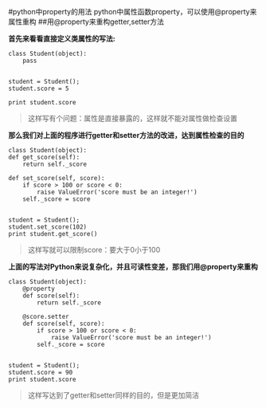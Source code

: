 #python中property的用法
python中属性函数property，可以使用@property来属性重构
##用@property来重构getter,setter方法

**首先来看看直接定义类属性的写法:**

	class Student(object):
	    pass
	
	
	student = Student();
	student.score = 5
	
	print student.score
>这样写有个问题：属性是直接暴露的，这样就不能对属性做检查设置

**那么我们对上面的程序进行getter和setter方法的改进，达到属性检查的目的**

	class Student(object):
    def get_score(self):
        return self._score

    def set_score(self, score):
        if score > 100 or score < 0:
            raise ValueError('score must be an integer!')
        self._score = score


	student = Student();
	student.set_score(102)
	print student.get_score()
>这样写就可以限制score：要大于0小于100

**上面的写法对Python来说复杂化，并且可读性变差，那我们用@property来重构**

	class Student(object):
	    @property
	    def score(self):
	        return self._score
	
	    @score.setter
	    def score(self, score):
	        if score > 100 or score < 0:
	            raise ValueError('score must be an integer!')
	        self._score = score
	
	
	student = Student();
	student.score = 90
	print student.score
>这样写达到了getter和setter同样的目的，但是更加简洁